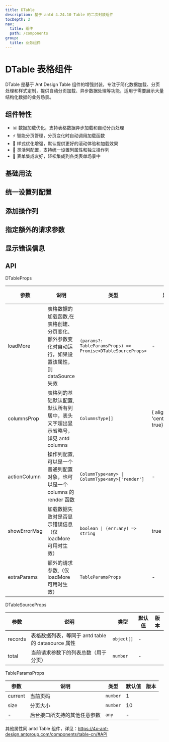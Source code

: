 ```yaml
---
title: DTable
description: 基于 antd 4.24.10 Table 的二次封装组件
tocDepth: 2
nav:
  title: 组件
  path: /components
group:
  title: 业务组件
---
```


# DTable 表格组件

DTable 是基于 Ant Design Table 组件的增强封装，专注于简化数据加载、分页处理和样式定制，提供自动分页加载、异步数据处理等功能，适用于需要展示大量结构化数据的业务场景。

## 组件特性

- 📊 数据加载优化，支持表格数据异步加载和自动分页处理
- ⚡ 智能分页管理，分页变化时自动调用加载函数
- 🎨 样式优化增强，默认提供更好的滚动体验和加载效果
- 🧩 灵活列配置，支持统一设置列属性和独立操作列
- 🎯 表单集成友好，轻松集成到各类表单场景中

## 基础用法

<code src="./demos/basicDemo.tsx" title="基础用法" description="设置loadMore属性即可自动加载表格数据，分页变化时会自动调用该函数，如果在外部监听了分页的onChange事件，则不会触发loadMore，但如果外部onChange返回值为undefined则正常触loadMore"></code>

## 统一设置列配置

<code src="./demos/columnsPropDemo.tsx" title="统一设置列配置" description="columnsProp可以用来统一设置列的基本属性,其设置会被columns中同名属性覆盖"></code>

## 添加操作列

<code src="./demos/actionColumnDemo.tsx" title="添加操作列" description="actionColumn可以在列的最后添加一列操作列，可以是一个column对象，也可以是一个column render函数,该列默认拥有{ width:140, title:'操作', dataIndex:'action' }属性" ></code>

## 指定额外的请求参数

<code src="./demos/extraParamsDemo.tsx" title="指定额外的请求参数" description="extraParams可以指定current和size以外的其他参数,当extraParams发生变化时，自动使用默认分页参数调用loadMore方法" ></code>

## 显示错误信息

<code src="./demos/errorMsgDemo.tsx" title="显示错误信息" description="showErrorMsg可以在loadMore发生错误显示相应的提示信息,可以是布尔值（true按默认规则显示错误信息，false不显示），也可以是一个返回字符串的函数" ></code>

## API

DTableProps

| 参数         | 说明                                                                                                | 类型                                                        | 默认值                            | 版本 |
| ------------ | --------------------------------------------------------------------------------------------------- | ----------------------------------------------------------- | --------------------------------- | ---- |
| loadMore     | 表格数据的加载函数,在表格创建、分页变化、额外参数变化时自动运行，如果设置该属性，则 dataSource 失效 | `(params?: TableParamsProps) => Promise<DTableSourceProps>` | -                                 |      |
| columnsProp  | 表格列的基础默认配置,默认所有列居中，表头文字超出显示省略号，详见 antd columns                      | `ColumnsType[]`                                             | { align: 'center',ellipsis: true} |      |
| actionColumn | 操作列配置,可以是一个普通列配置对象，也可以是一个 columns 的 render 函数                            | `ColumnType<any> \| ColumnType<any>['render']`              | -                                 |      |
| showErrorMsg | 加载数据失败时是否显示错误信息（仅 loadMore 可用时生效）                                            | `boolean \| (err:any) => string`                            | true                              |      |
| extraParams  | 额外的请求参数,（仅 loadMore 可用时生效）                                                           | `TableParamsProps`                                          | -                                 |      |

DTableSourceProps

| 参数    | 说明                                               | 类型       | 默认值 | 版本 |
| ------- | -------------------------------------------------- | ---------- | ------ | ---- |
| records | 表格数据列表，等同于 antd table 的 datasource 属性 | `object[]` | -      |      |
| total   | 当前请求参数下的列表总数（用于分页）               | `number`   | -      |      |

TableParamsProps

| 参数    | 说明                         | 类型     | 默认值 | 版本 |
| ------- | ---------------------------- | -------- | ------ | ---- |
| current | 当前页码                     | `number` | 1      |      |
| size    | 分页大小                     | `number` | 10     |      |
| -       | 后台接口所支持的其他任意参数 | `any`    | -      |      |

其他属性同 antd Table 组件，详见：https://4x-ant-design.antgroup.com/components/table-cn/#API
